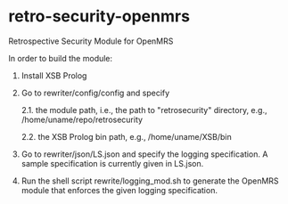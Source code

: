 # retro-security-openmrs
Retrospective Security Module for OpenMRS

In order to build the module:

1. Install XSB Prolog

2. Go to rewriter/config/config and specify

    2.1. the module path, i.e., the path to "retrosecurity" directory, e.g., /home/uname/repo/retrosecurity

    2.2. the XSB Prolog bin path, e.g., /home/uname/XSB/bin

3. Go to rewriter/json/LS.json and specify the logging specification. A sample specification is currently given in LS.json.

4. Run the shell script rewrite/logging_mod.sh to generate the OpenMRS module that enforces the given logging specification.



